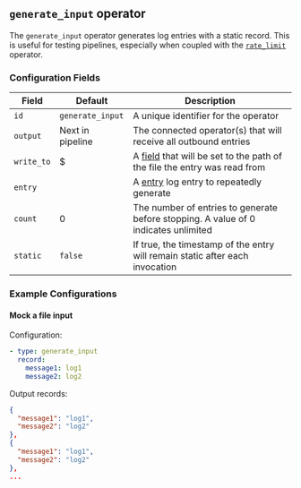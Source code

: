 ## `generate_input` operator

The `generate_input` operator generates log entries with a static record. This is useful for testing pipelines, especially when
coupled with the [`rate_limit`](/docs/operators/rate_limit.md) operator.

### Configuration Fields

| Field      | Default          | Description                                                                                      |
| ---        | ---              | ---                                                                                              |
| `id`       | `generate_input` | A unique identifier for the operator                                                             |
| `output`   | Next in pipeline | The connected operator(s) that will receive all outbound entries                                 |
| `write_to` | $                | A [field](/docs/types/field.md) that will be set to the path of the file the entry was read from |
| `entry`    |                  | A [entry](/docs/types/entry.md) log entry to repeatedly generate                                 |
| `count`    | 0                | The number of entries to generate before stopping. A value of 0 indicates unlimited              |
| `static`   | `false`          | If true, the timestamp of the entry will remain static after each invocation                     |

### Example Configurations

#### Mock a file input

Configuration:
```yaml
- type: generate_input
  record:
    message1: log1
    message2: log2
```

Output records:
```json
{
  "message1": "log1",
  "message2": "log2"
},
{
  "message1": "log1",
  "message2": "log2"
},
...
```
